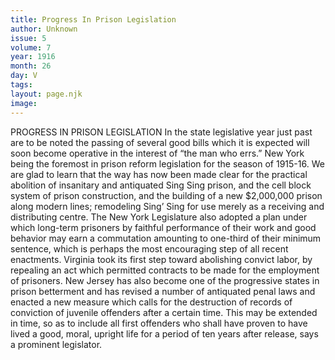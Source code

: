```yaml
---
title: Progress In Prison Legislation
author: Unknown
issue: 5
volume: 7
year: 1916
month: 26
day: V
tags:
layout: page.njk
image:
---
```

PROGRESS IN PRISON LEGISLATION       In the state legislative year just past are to be noted the passing of several good bills which it is expected will soon become operative in the interest of “the man who errs.” New York being the foremost in prison reform legislation for the season of 1915-16.       We are glad to learn that the way has now been made clear for the practical abolition of insanitary and antiquated Sing Sing prison, and the cell block system of prison construction, and the building of a new $2,000,000 prison along modern lines; remodeling Sing’ Sing for use merely as a receiving and distributing centre. The New York Legislature also adopted a plan under which long-term prisoners by faithful performance of their work and good behavior may earn a commutation amounting to one-third of their minimum sentence, which is perhaps the most encouraging step of all recent enactments. Virginia took its first step toward abolishing convict labor, by repealing an act which permitted contracts to be made for the employment of prisoners.       New Jersey has also become one of the progressive states in prison betterment and has revised a number of antiquated penal laws and enacted a new measure which calls for the destruction of records of conviction of juvenile offenders after a certain time. This may be extended in time, so as to include all first offenders who shall have proven to have lived a good, moral, upright life for a period of ten years after release, says a prominent legislator.    




